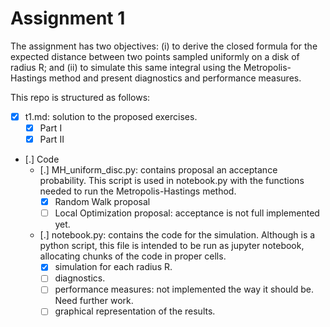 # Assignment 1

The assignment has two objectives: (i) to derive the closed formula for the expected distance between two points sampled uniformly on a disk of radius R; and (ii) to simulate this same integral using the Metropolis-Hastings method and present diagnostics and performance measures. 

This repo is structured as follows:

- [X] t1.md: solution to the proposed exercises.
	- [X] Part I 
	- [X] Part II
- [.] Code
	- [.] MH_uniform_disc.py: contains proposal an acceptance probability. This script is used in notebook.py with the functions needed to run the Metropolis-Hastings method.
		- [X] Random Walk proposal
		- [ ] Local Optimization proposal: acceptance is not full implemented yet.
	- [.] notebook.py: contains the code for the simulation. Although is a python script, this file is intended to be run as jupyter notebook, allocating chunks of the code in proper cells.
		- [X] simulation for each radius R.
		- [ ] diagnostics.
		- [ ] performance measures: not implemented the way it should be. Need further work.
		- [ ] graphical representation of the results.
